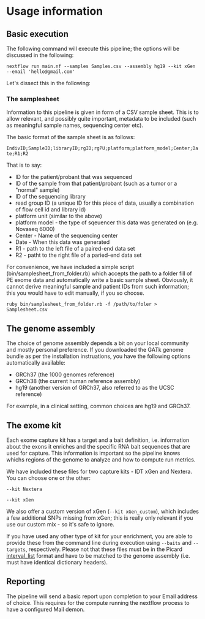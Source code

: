# Usage information

## Basic execution

The following command will execute this pipeline; the options will be discussed in the following:

`nextflow run main.nf --samples Samples.csv --assembly hg19 --kit xGen --email 'hello@gmail.com'`

Let's dissect this in the following:

### The samplesheet

Information to this pipeline is given in form of a CSV sample sheet. This is to allow relevant, and possibly quite important, metadata to be included (such as meaningful sample names, sequencing center etc). 

The basic format of the sample sheet is as follows:

`IndivID;SampleID;libraryID;rgID;rgPU;platform;platform_model;Center;Date;R1;R2`

That is to say:

- ID for the patient/probant that was sequenced
- ID of the sample from that patient/probant (such as a tumor or a "normal" sample)
- ID of the sequencing library
- read group ID (a unique ID for this piece of data, usually a combination of flow cell id and library id)
- platform unit (similar to the above)
- platform model - the type of sqeuencer this data was generated on (e.g. Novaseq 6000)
- Center - Name of the sequencing center
- Date - When this data was generated
- R1 - path to the left file of a paired-end data set
- R2 - patht to the right file of a paried-end data set

For convenience, we have included a simple script (bin/samplesheet_from_folder.rb) which accepts the path to a folder fill of PE exome data and automatically write a basic sample sheet. Obviously, it cannot derive meaningful sample and patient IDs from such information; this you would have to edit manually, if you so choose. 

`ruby bin/samplesheet_from_folder.rb -f /path/to/foler > Samplesheet.csv`

## The genome assembly

The choice of genome assembly depends a bit on your local community and mostly personal preference. If you downloaded the GATk genome bundle as per the installation instruations, you have the following options automatically available:

- GRCh37 (the 1000 genomes reference)
- GRCh38 (the current human reference assembly)
- hg19 (another version of GRCh37, also referred to as the UCSC reference)

For example, in a clinical setting, common choices are hg19 and GRCh37.

## The exome kit

Each exome capture kit has a target and a bait definition, i.e. information about the exons it enriches and the specific RNA bait sequences that are used for capture. This information is important so the pipeline knows whichs regions of the genome to analyze and how to compute run metrics. 

We have included these files for two capture kits - IDT xGen and Nextera. You can choose one or the other:

`--kit Nextera`

`--kit xGen`

We also offer a custom version of xGen (`--kit xGen_custom`), which includes a few additional SNPs missing from xGen; this is really only relevant if you use our custom mix - so it's safe to ignore. 

If you have used any other type of kit for your enrichment, you are able to provide these from the command line during execution using `--baits` and `--targets`, respectively. Please not that these files must be in the Picard [interval_list](https://gatkforums.broadinstitute.org/gatk/discussion/1319/collected-faqs-about-interval-lists) format and have to be matched to the genome assembly (i.e. must have identical dictionary headers). 

## Reporting

The pipeline will send a basic report upon completion to your Email address of choice. This requires for the compute running the nextflow process to have a configured Mail demon.






